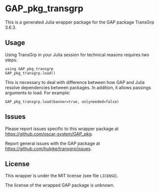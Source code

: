# GAP_pkg_transgrp

This is a generated Julia wrapper package for the GAP package TransGrp 3.6.3.

## Usage

Using TransGrp in your Julia session for technical reasons requires two steps:

    using GAP_pkg_transgrp
    GAP_pkg_transgrp.load()

This is necessary to deal with difference between how GAP and Julia
resolve dependencies between packages. In addition, it allows passings
arguments to load. For example:

    GAP_pkg_transgrp.load(banner=true, onlyneeded=false)

## Issues

Please report issues specific to this wrapper package at <https://github.com/oscar-system/GAP_pkg>.

Report general issues with the GAP package at <https://github.com/hulpke/transgrp/issues>.

## License

This wrapper is under the MIT license (see file `LICENSE`).

The license of the wrapped GAP package is unknown.
